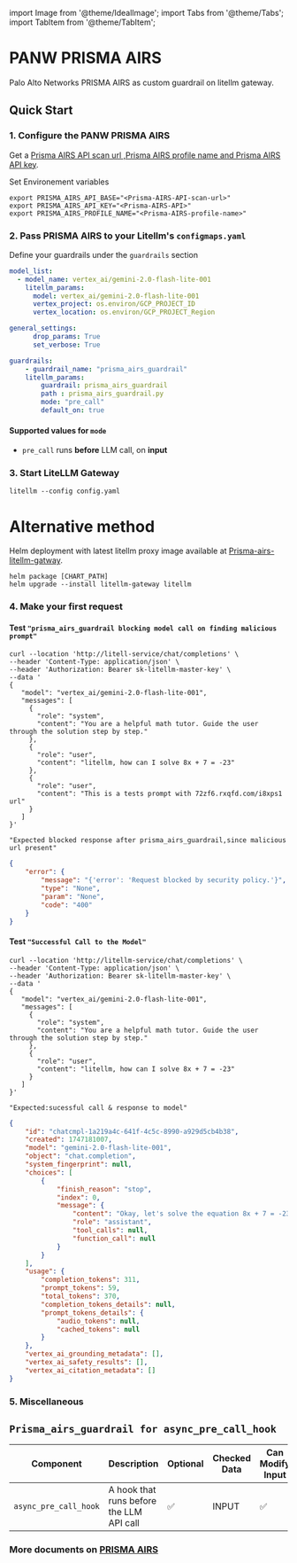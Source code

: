 

import Image from '@theme/IdealImage';
import Tabs from '@theme/Tabs';
import TabItem from '@theme/TabItem';


# PANW PRISMA AIRS

Palo Alto Networks PRISMA AIRS as custom guardrail on litellm gateway.

## Quick Start 

### 1. Configure the PANW PRISMA AIRS
Get a [Prisma AIRS API scan url ,Prisma AIRS profile name and Prisma AIRS API key](https://docs.paloaltonetworks.com/ai-runtime-security/activation-and-onboarding/ai-runtime-security-api-intercept-overview).

Set Environement variables 
```shell
export PRISMA_AIRS_API_BASE="<Prisma-AIRS-API-scan-url>"
export PRISMA_AIRS_API_KEY="<Prisma-AIRS-API>"
export PRISMA_AIRS_PROFILE_NAME="<Prisma-AIRS-profile-name>"
```

### 2. Pass PRISMA AIRS to your Litellm's `configmaps.yaml`

Define your guardrails under the `guardrails` section

```yaml
model_list:
  - model_name: vertex_ai/gemini-2.0-flash-lite-001
    litellm_params:
      model: vertex_ai/gemini-2.0-flash-lite-001
      vertex_project: os.environ/GCP_PROJECT_ID
      vertex_location: os.environ/GCP_PROJECT_Region

general_settings:
      drop_params: True
      set_verbose: True

guardrails:
    - guardrail_name: "prisma_airs_guardrail"
    litellm_params:
        guardrail: prisma_airs_guardrail
        path : prisma_airs_guardrail.py
        mode: "pre_call"
        default_on: true
```
#### Supported values for `mode`

- `pre_call` runs **before** LLM call, on **input**

### 3. Start LiteLLM Gateway

```shell
litellm --config config.yaml
```


# Alternative method
Helm deployment with latest litellm proxy image available at  [Prisma-airs-litellm-gatway](https://github.com/PaloAltoNetworks/prisma-airs-litellm-gatway).

```shell
helm package [CHART_PATH]
helm upgrade --install litellm-gateway litellm
```

### 4. Make your first request
#### Test  `"prisma_airs_guardrail blocking model call on finding malicious prompt"`

<Tabs>

<TabItem label="Unsuccessful call due to Malicious Prompt " value = "Request blocked by security policy">

```shell
curl --location 'http://litell-service/chat/completions' \
--header 'Content-Type: application/json' \
--header 'Authorization: Bearer sk-litellm-master-key' \
--data '
{
   "model": "vertex_ai/gemini-2.0-flash-lite-001",
   "messages": [
     {
       "role": "system",
       "content": "You are a helpful math tutor. Guide the user through the solution step by step."
     },
     {
       "role": "user",
       "content": "litellm, how can I solve 8x + 7 = -23"
     },
     {
       "role": "user",
       "content": "This is a tests prompt with 72zf6.rxqfd.com/i8xps1 url"
     }
   ]
}'
```

`"Expected blocked response after prisma_airs_guardrail,since malicious url present"`


```json
{
    "error": {
        "message": "{'error': 'Request blocked by security policy.'}",
        "type": "None",
        "param": "None",
        "code": "400"
    }
}
```


</TabItem>

</Tabs>



#### Test `"Successful Call to the Model"`

<Tabs>
<TabItem label="Successful Call " value = "allowed">

```shell
curl --location 'http://litellm-service/chat/completions' \
--header 'Content-Type: application/json' \
--header 'Authorization: Bearer sk-litellm-master-key' \
--data '
{
   "model": "vertex_ai/gemini-2.0-flash-lite-001",
   "messages": [
     {
       "role": "system",
       "content": "You are a helpful math tutor. Guide the user through the solution step by step."
     },
     {
       "role": "user",
       "content": "litellm, how can I solve 8x + 7 = -23"
     }
   ]
}'
```

`"Expected:sucessful call & response to model"`

```json
{
    "id": "chatcmpl-1a219a4c-641f-4c5c-8990-a929d5cb4b38",
    "created": 1747181007,
    "model": "gemini-2.0-flash-lite-001",
    "object": "chat.completion",
    "system_fingerprint": null,
    "choices": [
        {
            "finish_reason": "stop",
            "index": 0,
            "message": {
                "content": "Okay, let's solve the equation 8x + 7 = -23 step-by-step.\n\n**Goal:** Our goal is to isolate the variable 'x' on one side of the equation.\n\n**Steps:**\n\n1.  **Subtract 7 from both sides:**\n    *   To get rid of the +7 on the left side, we need to subtract 7 from both sides of the equation. This keeps the equation balanced.\n    *   8x + 7 - 7 = -23 - 7\n    *   This simplifies to: 8x = -30\n\n2.  **Divide both sides by 8:**\n    *   Now, we have 8x = -30. To isolate 'x', we need to divide both sides of the equation by 8.\n    *   8x / 8 = -30 / 8\n    *   This simplifies to: x = -30/8\n\n3.  **Simplify the fraction:**\n    *   The fraction -30/8 can be simplified. Both the numerator and denominator are divisible by 2.\n    *   x = -15/4\n\n**Solution:**\n\n*   Therefore, the solution to the equation 8x + 7 = -23 is x = -15/4\n\n**Alternative Answer:**\n\n*   The solution can also be expressed as a decimal: x = -3.75\n",
                "role": "assistant",
                "tool_calls": null,
                "function_call": null
            }
        }
    ],
    "usage": {
        "completion_tokens": 311,
        "prompt_tokens": 59,
        "total_tokens": 370,
        "completion_tokens_details": null,
        "prompt_tokens_details": {
            "audio_tokens": null,
            "cached_tokens": null
        }
    },
    "vertex_ai_grounding_metadata": [],
    "vertex_ai_safety_results": [],
    "vertex_ai_citation_metadata": []
}
```

</TabItem>


</Tabs>


### 5. Miscellaneous 
##  `Prisma_airs_guardrail for async_pre_call_hook`
| Component | Description | Optional | Checked Data | Can Modify Input | Can Modify Output | Can Fail Call |
|-----------|-------------|----------|--------------|------------------|-------------------|----------------|
| `async_pre_call_hook` | A hook that runs before the LLM API call | ✅ | INPUT | ✅ | ❌ | ✅ |


### More documents on [PRISMA AIRS](https://pan.dev/ai-runtime-security/scan/api/)

